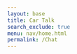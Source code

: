 ```yaml
---
layout: base
title: Car Talk
search_exclude: true
menu: nav/home.html
permalink: /Chat
---
```


<html lang="en">
<head>
    <meta charset="UTF-8">
    <meta name="viewport" content="width=device-width, initial-scale=1.0">
    <title>Chat</title>
    <link rel="stylesheet" href="styles.css">
    <style>
        .chat-container {
            width: 80%;
            max-width: 1200px;
            min-width: 400px;
            height: 100%;
            margin: 0 auto;
            display: flex;
            flex-direction: column;
            padding: 20px;
        }

        .chat-box {
            flex: 1;
            border: 1px solid #ddd;
            border-radius: 5px;
            padding: 20px;
            overflow-y: auto;
            max-height: 70vh;
            background-color: white;
            box-shadow: 0 2px 4px rgba(0, 0, 0, 0.1);
        }

        .chat-box div {
            margin: 10px 0;
        }

        .message-header {
            font-size: 0.8em;
            color: #666;
            margin-bottom: 2px;
        }
        .user-id {
            font-weight: bold;
            margin-right: 10px;
        }
        .timestamp {
            color: #999;
        }
        .message-text {
            margin-bottom: 10px;
        }
        .sent-message {
            background-color: #e3f2fd;
            padding: 8px;
            border-radius: 8px;
            margin: 5px 0;
            align-self: flex-end;
        }
        .received-message {
            background-color: #f5f5f5;
            padding: 8px;
            border-radius: 8px;
            margin: 5px 0;
        }

        form {
            display: flex;
            gap: 10px;
            margin-top: 20px;
        }

        input {
            flex: 1;
            padding: 12px;
            border: 1px solid #ccc;
            border-radius: 5px;
            font-size: 16px;
        }

        button {
            padding: 12px 24px;
            border: none;
            background-color: #28a745;
            color: white;
            border-radius: 5px;
            cursor: pointer;
            font-size: 16px;
            transition: background-color 0.2s;
        }

        button:hover {
            background-color: #218838;
        }
    </style>
</head>
<body>
    <div class="chat-container">
        <div class="chat-box" id="chatBox"></div>
        <form id="chatForm">
            <input type="text" id="messageInput" placeholder="Type your message..." required>
            <button type="submit">Send</button>
        </form>
    </div>
    <script>
        document.addEventListener('DOMContentLoaded', () => {
            const chatForm = document.getElementById('chatForm');
            const messageInput = document.getElementById('messageInput');
            const chatBox = document.getElementById('chatBox');

            const apiUrl = 'http://127.0.0.1:8887/car_chat'; // Adjust the port as necessary

            // Display a welcoming message in the chat history
            displayMessage({
                text: "Welcome to the chat! Feel free to send a message.",
                type: 'received',
                time: new Date(),
                userId: 'System'
            });

            chatForm.addEventListener('submit', async (e) => {
                e.preventDefault();
                const message = messageInput.value;
                const currentTime = new Date();

                // Send message to backend
                const messageData = await sendMessage(message);
                if (messageData) {
                    displayMessage({
                        text: message,
                        type: 'sent',
                        time: currentTime,
                        userId: 'You',
                        id: messageData.id // Store the message ID for future deletes
                    });
                }

                // Clear input field
                messageInput.value = '';
            });

            async function sendMessage(message) {
                const messageData = {
                    "message": message,
                    "user_id": 1  // Using the same user_id as shown in Postman
                };

                try {
                    const response = await fetch(apiUrl, {
                        method: 'POST',
                        headers: {
                            'Content-Type': 'application/json'
                        },
                        body: JSON.stringify(messageData)
                    });

                    if (response.ok) {
                        return await response.json(); // Return the message data including ID
                    } else {
                        console.error('Error sending message:', response.statusText);
                    }
                } catch (error) {
                    console.error('Error:', error);
                }
                return null;
            }

            function displayMessage({ text, type, time, userId, id }) {
                const messageDiv = document.createElement('div');
                const timeString = new Date(time).toLocaleTimeString();
                
                // Create message container
                messageDiv.className = type === 'sent' ? 'sent-message' : 'received-message';
                
                // Add message content with user ID, time, and edit/delete buttons
                messageDiv.innerHTML = `
                    <div class="message-header">
                        <span class="user-id">${type === 'sent' ? 'You' : userId}</span>
                        <span class="timestamp">${timeString}</span>
                        ${type === 'sent' ? `<button class="edit-button" data-id="${id}">Edit</button>` : ''}
                        ${type === 'sent' ? `<button class="delete-button" data-id="${id}">Delete</button>` : ''}
                    </div>
                    <div class="message-text">${text}</div>
                `;
                
                chatBox.appendChild(messageDiv);
                chatBox.scrollTop = chatBox.scrollHeight; // Scroll to the bottom

                // Add event listeners for edit and delete buttons
                if (type === 'sent') {
                    messageDiv.querySelector('.edit-button').addEventListener('click', () => {
                        editMessage(id, text);
                    });
                    messageDiv.querySelector('.delete-button').addEventListener('click', () => {
                        deleteMessage(id);
                    });
                }
            }

            function deleteMessage(id) {
                if (confirm("Are you sure you want to delete this message?")) {
                    fetch(`${apiUrl}/${id}`, {
                        method: 'DELETE'
                    })
                    .then(response => {
                        if (response.ok) {
                            console.log('Message deleted successfully');
                            fetchMessages(); // Re-fetch messages to reflect the deletion
                        } else {
                            console.error('Error deleting message:', response.statusText);
                        }
                    })
                    .catch(error => console.error('Error:', error));
                }
            }

            // Function to fetch messages (optional)
            async function fetchMessages() {
                try {
                    const response = await fetch(apiUrl);
                    if (response.ok) {
                        const messages = await response.json();
                        messages.forEach(msg => displayMessage({
                            text: msg.message,
                            type: 'received',
                            time: msg.timestamp || new Date(),
                            userId: msg.user_id || 'Unknown User',
                            id: msg.id // Ensure the ID is included
                        }));
                    }
                } catch (error) {
                    console.error('Error fetching messages:', error);
                }
            }

            // Fetch messages on load (optional)
            fetchMessages();

            function editMessage(id, currentText) {
                const newText = prompt("Edit your message:", currentText);
                if (newText !== null) {
                    // Update the message in the backend
                    fetch(`http://127.0.0.1:8887/car_chat/${id}`, {
                        method: 'PUT',
                        headers: {
                            'Content-Type': 'application/json'
                        },
                        body: JSON.stringify({ message: newText })
                    })
                    .then(response => {
                        if (response.ok) {
                            console.log('Message updated successfully');
                            fetchMessages(); // Re-fetch messages to get updated data
                        } else {
                            console.error('Error updating message:', response.statusText);
                        }
                    })
                    .catch(error => console.error('Error:', error));
                }
            }
        });
    </script>
</body>
</html>